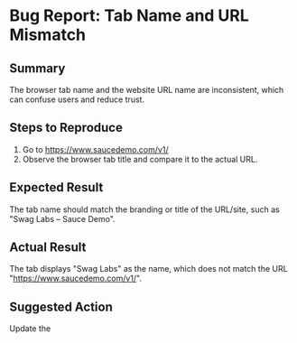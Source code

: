 # Bug Report: Tab Name and URL Mismatch

## Summary
The browser tab name and the website URL name are inconsistent, which can confuse users and reduce trust.

## Steps to Reproduce
1. Go to https://www.saucedemo.com/v1/
2. Observe the browser tab title and compare it to the actual URL.

## Expected Result
The tab name should match the branding or title of the URL/site, such as "Swag Labs – Sauce Demo".

## Actual Result
The tab displays "Swag Labs" as the name, which does not match the URL "https://www.saucedemo.com/v1/".

## Suggested Action
Update the <title> tag in the HTML head to accurately reflect the site URL or brand name for consistency and professionalism.
